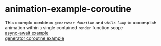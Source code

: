 # animation-example-coroutine
This example combines `generator function` and `while loop` to accomplish animation within a single contained `render` function scope<br>
<a href="../async/README.md">async-await example</a><br>
<a href="#">generator coroutine example</a><br>